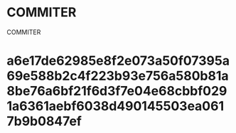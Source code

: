# COMMITER
COMMITER






# a6e17de62985e8f2e073a50f07395a69e588b2c4f223b93e756a580b81a8be76a6bf21f6d3f7e04e68cbbf0291a6361aebf6038d490145503ea0617b9b0847ef
